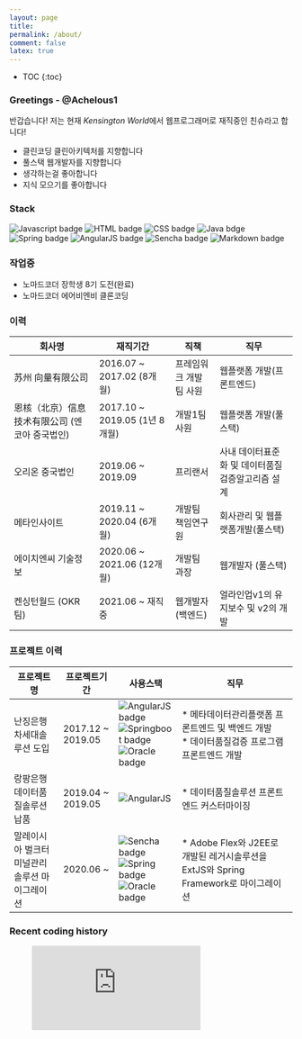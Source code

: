 ```yaml
---
layout: page
title:
permalink: /about/
comment: false
latex: true
---
```

* TOC
{:toc}

[//]: <> (<img align="left" src="https://user-images.githubusercontent.com/24582045/108148108-7c614980-7113-11eb-880a-949a26d908ac.jpg" style="width:15vw; height:15vw;"/>)
### **Greetings** - @Achelous1
반갑습니다! 저는 현재 *Kensington World*에서 웹프로그래머로 재직중인 친슈라고 합니다!

* 클린코딩 클린아키텍처를 지향합니다
* 풀스택 웹개발자를 지향합니다
* 생각하는걸 좋아합니다
* 지식 모으기를 좋아합니다

### Stack
![Javascript badge](https://img.shields.io/badge/JavaScript-F7DF1E?style=for-the-badge&logo=javascript&logoColor=black)
![HTML badge](https://img.shields.io/badge/HTML-239120?style=for-the-badge&logo=html5&logoColor=white)
![CSS badge](https://img.shields.io/badge/CSS-239120?&style=for-the-badge&logo=css3&logoColor=white)
![Java bdge](https://img.shields.io/badge/Java-ED8B00?style=for-the-badge&logo=java&logoColor=white)
![Spring badge](https://img.shields.io/badge/Spring-6DB33F?style=for-the-badge&logo=spring&logoColor=white)
![AngularJS badge](https://img.shields.io/badge/AngularJS-E23237?style=for-the-badge&logo=angularjs&logoColor=white)
![Sencha badge](https://img.shields.io/badge/extjs-86BC40?style=for-the-badge&logo=Sencha&logoColor=white)
![Markdown badge](https://img.shields.io/badge/Markdown-000000?style=for-the-badge&logo=markdown&logoColor=white)

### 작업중
* 노마드코더 장학생 8기 도전(완료)
* 노마드코더 에어비엔비 클론코딩 

### 이력

| 회사명                                         | 재직기간                      | 직책                   | 직무                                              |
|------------------------------------------------|-------------------------------|------------------------|---------------------------------------------------|
| 苏州 向量有限公司                              | 2016.07 ~ 2017.02 (8개월)     | 프레임워크 개발팀 사원 | 웹플랫폼 개발(프론트엔드)                         |
| 恩核（北京）信息技术有限公司 (엔코아 중국법인) | 2017.10 ~ 2019.05 (1년 8개월) | 개발1팀 사원           | 웹플랫폼 개발(풀스택)                             |
| 오리온 중국법인                                | 2019.06 ~ 2019.09             | 프리랜서               | 사내 데이터표준화 및 데이터품질 검증알고리즘 설계 |
| 메타인사이트                                   | 2019.11 ~ 2020.04 (6개월)     | 개발팀 책임연구원      | 회사관리 및 웹플랫폼개발(풀스택)                  |
| 에이치엔씨 기술정보                            | 2020.06 ~ 2021.06 (12개월)    | 개발팀 과장            | 웹개발자 (풀스택)                                 |
| 켄싱턴월드 (OKR팀)                             | 2021.06 ~ 재직중              | 웹개발자(백엔드)       | 얼라인업v1의 유지보수 및 v2의 개발                |

### 프로젝트 이력


| 프로젝트명                                   | 프로젝트기간      | 사용스택                                                                                                                                                                                                                                                                                                                                                       | 직무                                                                                             |
|----------------------------------------------|-------------------|----------------------------------------------------------------------------------------------------------------------------------------------------------------------------------------------------------------------------------------------------------------------------------------------------------------------------------------------------------------|--------------------------------------------------------------------------------------------------|
| 난징은행 차세대솔루션 도입                   | 2017.12 ~ 2019.05 | ![AngularJS badge](https://img.shields.io/badge/AngularJS-E23237?style=for-the-badge&logo=angularjs&logoColor=white) <br/>![Springboot badge](https://img.shields.io/badge/Sprinboot-6DB33F?style=for-the-badge&logo=spring&logoColor=white) <br/> ![Oracle badge](https://img.shields.io/badge/Oracle-F80000?style=for-the-badge&logo=Oracle&logoColor=white) | * 메타데이터관리플랫폼 프론트엔드 및 백엔드 개발 <br/> * 데이터품질검증 프로그램 프론트엔드 개발 |
| 랑팡은행 데이터품질솔루션 납품               | 2019.04 ~ 2019.05 | ![AngularJS](https://img.shields.io/badge/AngularJS-E23237?style=for-the-badge&logo=angularjs&logoColor=white)                                                                                                                                                                                                                                                 | * 데이터품질솔루션 프론트엔드 커스터마이징                                                       |
| 말레이시아 벌크터미널관리솔루션 마이그레이션 | 2020.06 ~         | ![Sencha badge](https://img.shields.io/badge/extjs-86BC40?style=for-the-badge&logo=Sencha&logoColor=white) <br/> ![Spring badge](https://img.shields.io/badge/Spring-6DB33F?style=for-the-badge&logo=spring&logoColor=white) <br/> ![Oracle badge](https://img.shields.io/badge/Oracle-F80000?style=for-the-badge&logo=Oracle&logoColor=white)                 | * Adobe Flex와 J2EE로 개발된 레거시솔루션을 ExtJS와 Spring Framework로 마이그레이션              |

### Recent coding history
<figure><embed src="https://wakatime.com/share/@Chinshuu/1c9d3db5-0d7b-4cfb-aefe-3fe80b8fb230.svg"></figure>

